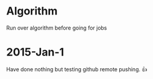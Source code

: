 # Algorithm
Run over algorithm before going for jobs

# 2015-Jan-1
Have done nothing but testing github remote pushing. :+1:
